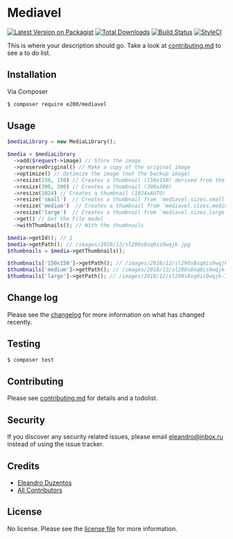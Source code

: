 # Mediavel

[![Latest Version on Packagist][ico-version]][link-packagist]
[![Total Downloads][ico-downloads]][link-downloads]
[![Build Status][ico-travis]][link-travis]
[![StyleCI][ico-styleci]][link-styleci]

This is where your description should go. Take a look at [contributing.md](contributing.md) to see a to do list.

## Installation

Via Composer

``` bash
$ composer require e200/mediavel
```

## Usage

```php
$mediaLibrary = new MediaLibrary();

$media = $mediaLibrary
  ->add($request->image) // Store the image
  ->preserveOriginal() // Make a copy of the original image
  ->optimize() // Optimize the image (not the backup image)
  ->resize(150, 150) // Creates a thumbnail (150x150) derived from the optimized image
  ->resize(300, 300) // Creates a thumbnail (300x300)
  ->resize(1024) // Creates a thumbnail (1024xAUTO)
  ->resize('small')  // Creates a thumbnail from `mediavel.sizes.small` config
  ->resize('medium')  // Creates a thumbnail from `mediavel.sizes.medium` config
  ->resize('large')  // Creates a thumbnail from `mediavel.sizes.large` config
  ->get() // Get the File model
  ->withThumbnails(); // With the thumbnails

$media->getId(); // 1
$media->getPath(); // /images/2018/12/sl290s8xq0is9wqjk.jpg
$thumbnails = $media->getThumbnails();

$thumbnails['150x150']->getPath(); // /images/2018/12/sl290s8xq0is9wqjk-150x150.jpg
$thumbnails['medium']->getPath(); // /images/2018/12/sl290s8xq0is9wqjk-150x150.jpg
$thumbnails['large']->getPath(); // /images/2018/12/sl290s8xq0is9wqjk-1024.jpg
```

## Change log

Please see the [changelog](changelog.md) for more information on what has changed recently.

## Testing

``` bash
$ composer test
```

## Contributing

Please see [contributing.md](contributing.md) for details and a todolist.

## Security

If you discover any security related issues, please email eleandro@inbox.ru instead of using the issue tracker.

## Credits

- [Eleandro Duzentos][link-author]
- [All Contributors][link-contributors]

## License

No license. Please see the [license file](license.md) for more information.

[ico-version]: https://img.shields.io/packagist/v/e200/mediavel.svg?style=flat-square
[ico-downloads]: https://img.shields.io/packagist/dt/e200/mediavel.svg?style=flat-square
[ico-travis]: https://img.shields.io/travis/e200/mediavel/master.svg?style=flat-square
[ico-styleci]: https://styleci.io/repos/12345678/shield

[link-packagist]: https://packagist.org/packages/e200/mediavel
[link-downloads]: https://packagist.org/packages/e200/mediavel
[link-travis]: https://travis-ci.org/e200/mediavel
[link-styleci]: https://styleci.io/repos/12345678
[link-author]: https://github.com/e200
[link-contributors]: ../../contributors]
